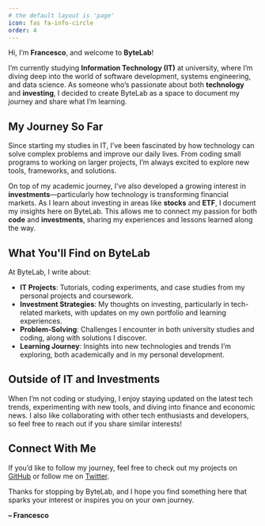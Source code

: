 ```yaml
---
# the default layout is 'page'
icon: fas fa-info-circle
order: 4
---
```

Hi, I’m **Francesco**, and welcome to **ByteLab**!

I’m currently studying **Information Technology (IT)** at university, where I’m diving deep into the world of software development, systems engineering, and data science. As someone who’s passionate about both **technology** and **investing**, I decided to create ByteLab as a space to document my journey and share what I’m learning.

## My Journey So Far

Since starting my studies in IT, I’ve been fascinated by how technology can solve complex problems and improve our daily lives. From coding small programs to working on larger projects, I’m always excited to explore new tools, frameworks, and solutions. 

On top of my academic journey, I’ve also developed a growing interest in **investments**—particularly how technology is transforming financial markets. As I learn about investing in areas like **stocks** and **ETF**, I document my insights here on ByteLab. This allows me to connect my passion for both **code** and **investments**, sharing my experiences and lessons learned along the way.

## What You'll Find on ByteLab

At ByteLab, I write about:

- **IT Projects**: Tutorials, coding experiments, and case studies from my personal projects and coursework.
- **Investment Strategies**: My thoughts on investing, particularly in tech-related markets, with updates on my own portfolio and learning experiences.
- **Problem-Solving**: Challenges I encounter in both university studies and coding, along with solutions I discover.
- **Learning Journey**: Insights into new technologies and trends I’m exploring, both academically and in my personal development.

## Outside of IT and Investments

When I’m not coding or studying, I enjoy staying updated on the latest tech trends, experimenting with new tools, and diving into finance and economic news. I also like collaborating with other tech enthusiasts and developers, so feel free to reach out if you share similar interests!

## Connect With Me

If you’d like to follow my journey, feel free to check out my projects on [GitHub](https://www.github.com/infinitysoftware-house) or follow me on [Twitter](https://x.com/infsoftwareh).

Thanks for stopping by ByteLab, and I hope you find something here that sparks your interest or inspires you on your own journey.

**– Francesco**
